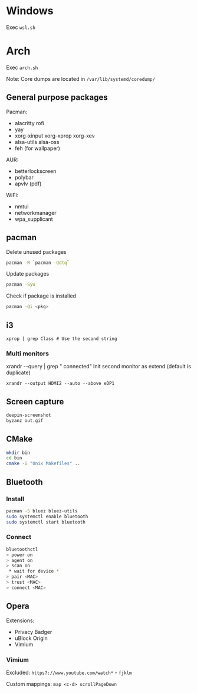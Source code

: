# Windows

Exec `wsl.sh`

# Arch

Exec `arch.sh`

Note: Core dumps are located in `/var/lib/systemd/coredump/`

## General purpose packages

Pacman:
 * alacritty rofi
 * yay
 * xorg-xinput xorg-xprop xorg-xev
 * alsa-utils alsa-oss
 * feh (for wallpaper)

AUR:
 * betterlockscreen
 * polybar
 * apvlv (pdf)

WiFi:
 * nmtui
 * networkmanager
 * wpa_supplicant

## pacman

Delete unused packages
```bash
pacman -R `pacman -Qdtq`
```

Update packages
```bash
pacman -Syu
```

Check if package is installed
```bash
pacman -Qi <pkg>
```

## i3
```
xprop | grep Class # Use the second string
```

### Multi monitors
xrandr --query | grep " connected"
Init second monitor as extend (default is duplicate)
```
xrandr --output HDMI2 --auto --above eDP1
```

## Screen capture

```bash
deepin-screenshot
byzanz out.gif
```

## CMake

```bash
mkdir bin
cd bin
cmake -G "Unix Makefiles" ..
```

## Bluetooth

### Install
```bash
pacman -S bluez bluez-utils
sudo systemctl enable bluetooth
sudo systemctl start bluetooth
```

### Connect
```bash
bluetoothctl
> power on
> agent on
> scan on
 * wait for device *
> pair <MAC>
> trust <MAC>
> connect <MAC>
```

## Opera

Extensions:
 * Privacy Badger
 * uBlock Origin
 * Vimium

### Vimium
Excluded:
`https?://www.youtube.com/watch*` - `fjklm`

Custom mappings:
`map <c-d> scrollPageDown`
